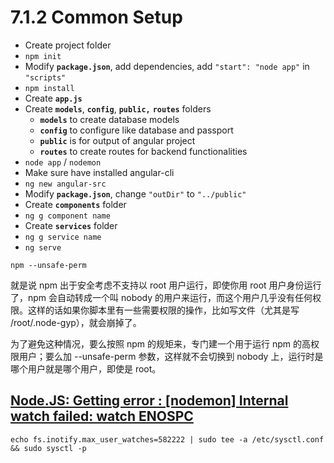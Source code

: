 # 7.1.2 Common Setup

* Create project folder
* `npm init`
* Modify **`package.json`**, add dependencies, add `"start": "node app"` in `"scripts"`
* `npm install`
* Create **`app.js`**
* Create **`models`**, **`config`**, **`public,`** **`routes`** folders
  * **`models`** to create database models
  * **`config`** to configure like database and passport
  * **`public`** is for output of angular project
  * **`routes`** to create routes for backend functionalities
* `node app` / `nodemon`
* Make sure have installed angular-cli
* `ng new angular-src` 
* Modify **`package.json`**, change `"outDir"` to `"../public"`
* Create **`components`** folder
* `ng g component name`
* Create **`services`** folder
* `ng g service name`
* `ng serve`

`npm --unsafe-perm`

就是说 npm 出于安全考虑不支持以 root 用户运行，即使你用 root 用户身份运行了，npm 会自动转成一个叫 nobody 的用户来运行，而这个用户几乎没有任何权限。这样的话如果你脚本里有一些需要权限的操作，比如写文件（尤其是写 /root/.node-gyp），就会崩掉了。

为了避免这种情况，要么按照 npm 的规矩来，专门建一个用于运行 npm 的高权限用户；要么加 --unsafe-perm 参数，这样就不会切换到 nobody 上，运行时是哪个用户就是哪个用户，即使是 root。



## [Node.JS: Getting error : \[nodemon\] Internal watch failed: watch ENOSPC](https://stackoverflow.com/questions/34662574/node-js-getting-error-nodemon-internal-watch-failed-watch-enospc)

```text
echo fs.inotify.max_user_watches=582222 | sudo tee -a /etc/sysctl.conf && sudo sysctl -p
```

